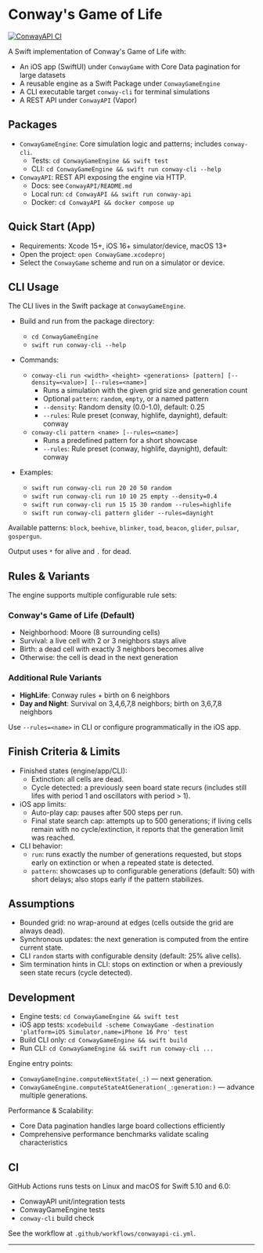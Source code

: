 # Conway's Game of Life

[![ConwayAPI CI](https://github.com/0x7067/ConwayGame/actions/workflows/conwayapi-ci.yml/badge.svg)](https://github.com/0x7067/ConwayGame/actions/workflows/conwayapi-ci.yml)

A Swift implementation of Conway's Game of Life with:
- An iOS app (SwiftUI) under `ConwayGame` with Core Data pagination for large datasets
- A reusable engine as a Swift Package under `ConwayGameEngine`
- A CLI executable target `conway-cli` for terminal simulations
 - A REST API under `ConwayAPI` (Vapor)

## Packages

- `ConwayGameEngine`: Core simulation logic and patterns; includes `conway-cli`.
  - Tests: `cd ConwayGameEngine && swift test`
  - CLI: `cd ConwayGameEngine && swift run conway-cli --help`
- `ConwayAPI`: REST API exposing the engine via HTTP.
  - Docs: see `ConwayAPI/README.md`
  - Local run: `cd ConwayAPI && swift run conway-api`
  - Docker: `cd ConwayAPI && docker compose up`

## Quick Start (App)
- Requirements: Xcode 15+, iOS 16+ simulator/device, macOS 13+
- Open the project: `open ConwayGame.xcodeproj`
- Select the `ConwayGame` scheme and run on a simulator or device.

## CLI Usage
The CLI lives in the Swift package at `ConwayGameEngine`.

- Build and run from the package directory:
  - `cd ConwayGameEngine`
  - `swift run conway-cli --help`

- Commands:
  - `conway-cli run <width> <height> <generations> [pattern] [--density=<value>] [--rules=<name>]`
    - Runs a simulation with the given grid size and generation count
    - Optional `pattern`: `random`, `empty`, or a named pattern
    - `--density`: Random density (0.0-1.0), default: 0.25
    - `--rules`: Rule preset (conway, highlife, daynight), default: conway
  - `conway-cli pattern <name> [--rules=<name>]`
    - Runs a predefined pattern for a short showcase
    - `--rules`: Rule preset (conway, highlife, daynight), default: conway

- Examples:
  - `swift run conway-cli run 20 20 50 random`
  - `swift run conway-cli run 10 10 25 empty --density=0.4`
  - `swift run conway-cli run 15 15 30 random --rules=highlife`
  - `swift run conway-cli pattern glider --rules=daynight`

Available patterns: `block`, `beehive`, `blinker`, `toad`, `beacon`, `glider`, `pulsar`, `gospergun`.

Output uses `*` for alive and `.` for dead.

## Rules & Variants
The engine supports multiple configurable rule sets:

### Conway's Game of Life (Default)
- Neighborhood: Moore (8 surrounding cells)
- Survival: a live cell with 2 or 3 neighbors stays alive
- Birth: a dead cell with exactly 3 neighbors becomes alive
- Otherwise: the cell is dead in the next generation

### Additional Rule Variants
- **HighLife**: Conway rules + birth on 6 neighbors
- **Day and Night**: Survival on 3,4,6,7,8 neighbors; birth on 3,6,7,8 neighbors

Use `--rules=<name>` in CLI or configure programmatically in the iOS app.

## Finish Criteria & Limits
- Finished states (engine/app/CLI):
  - Extinction: all cells are dead.
  - Cycle detected: a previously seen board state recurs (includes still lifes with period 1 and oscillators with period > 1).
- iOS app limits:
  - Auto-play cap: pauses after 500 steps per run.
  - Final state search cap: attempts up to 500 generations; if living cells remain with no cycle/extinction, it reports that the generation limit was reached.
- CLI behavior:
  - `run`: runs exactly the number of generations requested, but stops early on extinction or when a repeated state is detected.
  - `pattern`: showcases up to configurable generations (default: 50) with short delays; also stops early if the pattern stabilizes.

## Assumptions
- Bounded grid: no wrap-around at edges (cells outside the grid are always dead).
- Synchronous updates: the next generation is computed from the entire current state.
- CLI `random` starts with configurable density (default: 25% alive cells).
- Sim termination hints in CLI: stops on extinction or when a previously seen state recurs (cycle detected).

## Development
- Engine tests: `cd ConwayGameEngine && swift test`
- iOS app tests: `xcodebuild -scheme ConwayGame -destination 'platform=iOS Simulator,name=iPhone 16 Pro' test`
- Build CLI only: `cd ConwayGameEngine && swift build`
- Run CLI: `cd ConwayGameEngine && swift run conway-cli ...`

Engine entry points:
- `ConwayGameEngine.computeNextState(_:)` — next generation.
- `ConwayGameEngine.computeStateAtGeneration(_:generation:)` — advance multiple generations.

Performance & Scalability:
- Core Data pagination handles large board collections efficiently
- Comprehensive performance benchmarks validate scaling characteristics

## CI

GitHub Actions runs tests on Linux and macOS for Swift 5.10 and 6.0:
- ConwayAPI unit/integration tests
- ConwayGameEngine tests
- `conway-cli` build check

See the workflow at `.github/workflows/conwayapi-ci.yml`.

---
